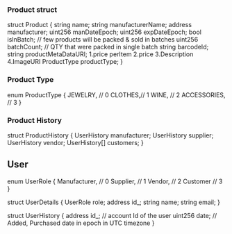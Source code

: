 ### Product struct
  struct Product {
    string name;
    string manufacturerName;
    address manufacturer;
    uint256 manDateEpoch;
    uint256 expDateEpoch;
    bool isInBatch; // few products will be packed & sold in batches
    uint256 batchCount; // QTY that were packed in single batch
    string barcodeId;
    string productMetaDataURI;
    <!-- METADATA -->
    1.price perItem
    2.price 
    3.Description
    4.ImageURI
    <!-- METADATA -->
    ProductType productType;
  }

### Product Type
  enum ProductType {
    JEWELRY, // 0
    CLOTHES,// 1
    WINE, // 2
    ACCESSORIES, // 3
  }

### Product History
  struct ProductHistory {
    UserHistory manufacturer;
    UserHistory supplier;
    UserHistory vendor;
    UserHistory[] customers;
  }


## User
  enum UserRole {
    Manufacturer, // 0
    Supplier, // 1
    Vendor, // 2
    Customer // 3
  }

  struct UserDetails {
    UserRole role;
    address id_;
    string name;
    string email;
  }

  struct UserHistory {
    address id_; // account Id of the user
    uint256 date; // Added, Purchased date in epoch in UTC timezone
  }